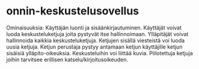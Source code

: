 # onnin-keskustelusovellus

Ominaisuuksia:
Käyttäjän luonti ja sisäänkirjautuminen.
Käyttäjät voivat luoda keskusteluketjuja joita pystyvät itse hallinnoimaan.
Ylläpitäjät voivat hallinnoida kaikkia keskusteluketjuja.
Ketjujen sisällä viesteistä voi luoda uusia ketjuja. Ketjun perustaja pystyy antamaan ketjun käyttäjille ketjun sisäisiä ylläpito-oikeuksia.
Keskusteluihin voi liittää kuvia.
Piilotettuja ketjuja joihin tarvitsee erillisen katselu/kirjoitusoikeuden.
